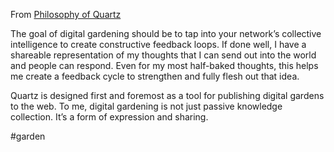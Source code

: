 From [Philosophy of Quartz](https://quartz.jzhao.xyz/philosophy)

The goal of digital gardening should be to tap into your network’s collective intelligence to create constructive feedback loops. If done well, I have a shareable representation of my thoughts that I can send out into the world and people can respond. Even for my most half-baked thoughts, this helps me create a feedback cycle to strengthen and fully flesh out that idea.

Quartz is designed first and foremost as a tool for publishing digital gardens to the web. To me, digital gardening is not just passive knowledge collection. It’s a form of expression and sharing.

#garden